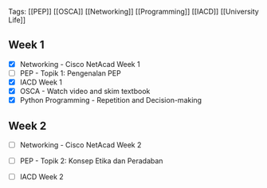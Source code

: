 Tags: [[PEP]] [[OSCA]] [[Networking]] [[Programming]] [[IACD]] [[University Life]]

## Week 1
- [x] Networking - Cisco NetAcad Week 1
- [ ] PEP - Topik 1: Pengenalan PEP
- [x] IACD Week 1
- [x] OSCA - Watch video and skim textbook
- [x] Python Programming - Repetition and Decision-making

## Week 2
- [ ] Networking - Cisco NetAcad Week 2
- [ ] PEP - Topik 2: Konsep Etika dan Peradaban
- [ ] IACD Week 2

